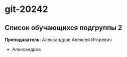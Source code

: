 # git-20242

## Список обучающихся подгруппы 2

**Преподаватель:** Александров Алексей Игоревич

* Александров
